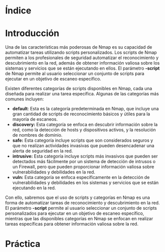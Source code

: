 
# Índice


# Introducción

Una de las características más poderosas de Nmap es su capacidad de automatizar tareas utilizando scripts personalizados. Los scripts de Nmap permiten a los profesionales de seguridad automatizar el reconocimiento y descubrimiento en la red, además de obtener información valiosa sobre los sistemas y servicios que se están ejecutando en ellos. El parámetro **\-script** de Nmap permite al usuario seleccionar un conjunto de scripts para ejecutar en un objetivo de escaneo específico.

Existen diferentes categorías de scripts disponibles en Nmap, cada una diseñada para realizar una tarea específica. Algunas de las categorías más comunes incluyen:

- **default**: Esta es la categoría predeterminada en Nmap, que incluye una gran cantidad de scripts de reconocimiento básicos y útiles para la mayoría de escaneos.
- **discovery:** Esta categoría se enfoca en descubrir información sobre la red, como la detección de hosts y dispositivos activos, y la resolución de nombres de dominio.
- **safe:** Esta categoría incluye scripts que son considerados seguros y que no realizan actividades invasivas que pueden desencadenar una alerta de seguridad en la red.
- **intrusive:** Esta categoría incluye scripts más invasivos que pueden ser detectados más fácilmente por un sistema de detección de intrusos o un Firewall, pero que pueden proporcionar información valiosa sobre vulnerabilidades y debilidades en la red.
- **vuln:** Esta categoría se enfoca específicamente en la detección de vulnerabilidades y debilidades en los sistemas y servicios que se están ejecutando en la red.

Con ello, sabremos que el uso de scripts y categorías en Nmap es una forma de automatizar tareas de reconocimiento y descubrimiento en la red. El parámetro **\-script** permite al usuario seleccionar un conjunto de scripts personalizados para ejecutar en un objetivo de escaneo específico, mientras que las disponibles categorías en Nmap se enfocan en realizar tareas específicas para obtener información valiosa sobre la red.

# Práctica

